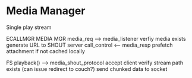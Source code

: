 
# Media Manager
Single play stream

ECALLMGR         MEDIA MGR
media_req    --> media_listener
                   verfiy media exists
                   generate URL to SHOUT server
call_control <--   media_resp
                   prefetch attachment if not cached locally


FS
playback() -->   media_shout_protocol
                   accept client
                   verify stream path exists (can issue redirect to couch?)
                   send chunked data to socket
